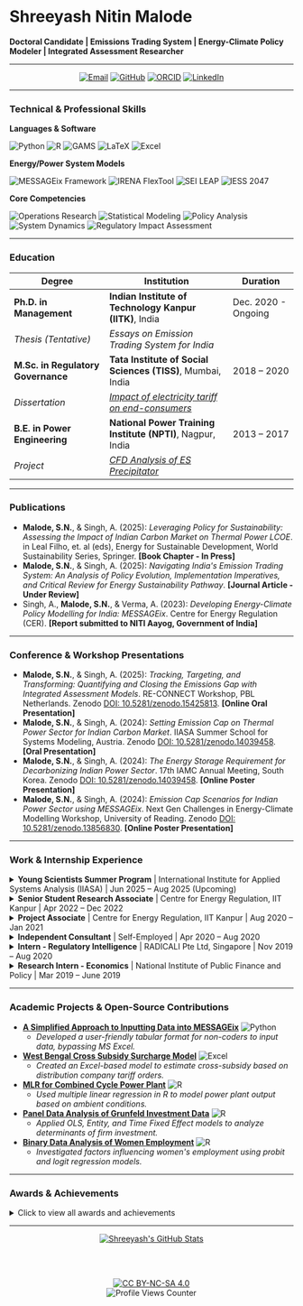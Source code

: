 # **Shreeyash Nitin Malode**

**Doctoral Candidate | Emissions Trading System | Energy-Climate Policy Modeler | Integrated Assessment Researcher**

---

</div>

<div align="center">

[![Email](https://img.shields.io/badge/Email-shreeyashmalode@gmail.com-blue?style=for-the-badge&logo=gmail)](mailto:shreeyashmalode@gmail.com)
[![GitHub](https://img.shields.io/badge/GitHub-shreeyashn20-181717?style=for-the-badge&logo=github)](https://github.com/shreeyashn20)
[![ORCID](https://img.shields.io/badge/ORCID-0000--0001--9571--0424-A6CE39?style=for-the-badge&logo=orcid)](https://orcid.org/0000-0001-9571-0424)
[![LinkedIn](https://img.shields.io/badge/LinkedIn-shreeyashmalode-0A66C2?style=for-the-badge&logo=linkedin)](https://www.linkedin.com/in/shreeyashmalode/)

</div>

---

### Technical & Professional Skills

**Languages & Software**
<p>
  <img src="https://img.shields.io/badge/Python-3776AB?style=for-the-badge&logo=python&logoColor=white" alt="Python"/>
  <img src="https://img.shields.io/badge/R-276DC3?style=for-the-badge&logo=r&logoColor=white" alt="R"/>
  <img src="https://img.shields.io/badge/GAMS-EF7C00?style=for-the-badge&logo=gams&logoColor=white" alt="GAMS"/>
  <img src="https://img.shields.io/badge/LaTeX-008080?style=for-the-badge&logo=latex&logoColor=white" alt="LaTeX"/>
  <img src="https://img.shields.io/badge/Microsoft_Excel-217346?style=for-the-badge&logo=microsoft-excel&logoColor=white" alt="Excel"/>
</p>

**Energy/Power System Models**
<p>
  <img src="https://img.shields.io/badge/MESSAGEix-00AEEF?style=for-the-badge" alt="MESSAGEix Framework"/>
  <img src="https://img.shields.io/badge/IRENA_FlexTool-0068AD?style=for-the-badge" alt="IRENA FlexTool"/>
  <img src="https://img.shields.io/badge/SEI_LEAP-A4C639?style=for-the-badge" alt="SEI LEAP"/>
  <img src="https://img.shields.io/badge/IESS_2047-FF9933?style=for-the-badge" alt="IESS 2047"/>
</p>

**Core Competencies**
<p>
  <img src="https://img.shields.io/badge/Operations_Research-023020?style=for-the-badge" alt="Operations Research"/>
  <img src="https://img.shields.io/badge/Statistical_Modeling-4682B4?style=for-the-badge" alt="Statistical Modeling"/>
  <img src="https://img.shields.io/badge/Policy_Analysis-800000?style=for-the-badge" alt="Policy Analysis"/>
  <img src="https://img.shields.io/badge/System_Dynamics-556B2F?style=for-the-badge" alt="System Dynamics"/>
  <img src="https://img.shields.io/badge/Regulatory_Impact_Assessment-6A5ACD?style=for-the-badge" alt="Regulatory Impact Assessment"/>
</p>

---

### Education

| Degree                                  | Institution                                                                | Duration          |
| --------------------------------------- | -------------------------------------------------------------------------- | ----------------- |
| **Ph.D. in Management**                 | **Indian Institute of Technology Kanpur (IITK)**, India                    | Dec. 2020 - Ongoing |
| *Thesis (Tentative)*                    | *Essays on Emission Trading System for India*                              |                   |
| **M.Sc. in Regulatory Governance**      | **Tata Institute of Social Sciences (TISS)**, Mumbai, India                | 2018 – 2020       |
| *Dissertation*                          | *[Impact of electricity tariff on end-consumers](https://zenodo.org/records/14592494)* |                   |
| **B.E. in Power Engineering**           | **National Power Training Institute (NPTI)**, Nagpur, India              | 2013 – 2017       |
| *Project*                               | *[CFD Analysis of ES Precipitator](https://zenodo.org/records/13242340)*    |                   |

---

### Publications

*   **Malode, S.N.**, & Singh, A. (2025): *Leveraging Policy for Sustainability: Assessing the Impact of Indian Carbon Market on Thermal Power LCOE*. in Leal Filho, et. al (eds), Energy for Sustainable Development, World Sustainability Series, Springer. **[Book Chapter - In Press]**
*   **Malode, S.N.**, & Singh, A. (2025): *Navigating India's Emission Trading System: An Analysis of Policy Evolution, Implementation Imperatives, and Critical Review for Energy Sustainability Pathway*. **[Journal Article - Under Review]**
*   Singh, A., **Malode, S.N.**, & Verma, A. (2023): *Developing Energy-Climate Policy Modelling for India: MESSAGEix*. Centre for Energy Regulation (CER). **[Report submitted to NITI Aayog, Government of India]**

---

### Conference & Workshop Presentations

*   **Malode, S.N.**, & Singh, A. (2025): *Tracking, Targeting, and Transforming: Quantifying and Closing the Emissions Gap with Integrated Assessment Models*. RE-CONNECT Workshop, PBL Netherlands. Zenodo [DOI: 10.5281/zenodo.15425813](https://doi.org/10.5281/zenodo.15425813). **[Online Oral Presentation]**
*   **Malode, S.N.**, & Singh, A. (2024): *Setting Emission Cap on Thermal Power Sector for Indian Carbon Market*. IIASA Summer School for Systems Modeling, Austria. Zenodo [DOI: 10.5281/zenodo.14039458](https://doi.org/10.5281/zenodo.14039458). **[Oral Presentation]**
*   **Malode, S.N.**, & Singh, A. (2024): *The Energy Storage Requirement for Decarbonizing Indian Power Sector*. 17th IAMC Annual Meeting, South Korea. Zenodo [DOI: 10.5281/zenodo.14039458](https://doi.org/10.5281/zenodo.14039458). **[Online Poster Presentation]**
*   **Malode, S.N.**, & Singh, A. (2024): *Emission Cap Scenarios for Indian Power Sector using MESSAGEix*. Next Gen Challenges in Energy-Climate Modelling Workshop, University of Reading. Zenodo [DOI: 10.5281/zenodo.13856830](https://doi.org/10.5281/zenodo.13856830). **[Online Poster Presentation]**

---

### Work & Internship Experience

<details>
<summary><strong>Young Scientists Summer Program</strong> | International Institute for Applied Systems Analysis (IIASA) | Jun 2025 – Aug 2025 (Upcoming)</summary>
<br>
<ul>
    <li><b>Project:</b> <a href="https://iiasa.ac.at/2025-yssp-participants">Integration of MESSAGEix & ETS Modeling for Indian Carbon Market Policy Assessment</a>.</li>
    <li>Awarded Prof. Jyoti and Kirit Parikh Fellowship.</li>
    <li>Will serve as a 2025 YSSP Final Colloquium Proceedings Editor.</li>
</ul>
</details>

<details>
<summary><strong>Senior Student Research Associate</strong> | Centre for Energy Regulation, IIT Kanpur | Apr 2022 – Dec 2022</summary>
<br>
<ul>
    <li><b>Project:</b> <a href="https://www.niti.gov.in/verticals/energy">Developing Energy-Climate Policy Modelling for India using MESSAGEix framework</a> (IITK-NITI Aayog collaboration).</li>
    <li>Led data management and analytics across 7 core energy sectors (1860+ parameters).</li>
    <li>Developed Python scripts for modeling, post-processing, and visualization (matplotlib).</li>
    <li>Contributed to scenario analysis and final report writing incorporating India's INDC commitments.</li>
</ul>
</details>

<details>
<summary><strong>Project Associate</strong> | Centre for Energy Regulation, IIT Kanpur | Aug 2020 – Jan 2021</summary>
<br>
<ul>
    <li>Conducted regulatory policy research, contributing to CER's newsletter, <em><a href="https://cer.iitk.ac.in/newsletter">Regulatory Insights</a></em>.</li>
    <li>Assisted in the development of the <a href="https://cer.iitk.ac.in/rdb">Regulatory Data Dashboard</a>.</li>
    <li>Co-organized CER's flagship <a href="https://cer.iitk.ac.in/events">Regulatory Manthan</a> events on tariff frameworks and PPA relinquishment.</li>
</ul>
</details>

<details>
<summary><strong>Independent Consultant</strong> | Self-Employed | Apr 2020 – Aug 2020</summary>
<br>
<ul>
    <li><b>Client 1 (Waatavaran CES Foundation):</b> Led campaign strategy and policy advocacy on air pollution, biodiversity, and forest rights.</li>
    <li><b>Client 2 (Climate Risk Horizons):</b> Assessed the financial performance of coal-based thermal power plants in India.</li>
</ul>
</details>

<details>
<summary><strong>Intern - Regulatory Intelligence</strong> | RADICALI Pte Ltd, Singapore | Nov 2019 – Aug 2020</summary>
<br>
<ul>
    <li>Studied and summarized financial and data regulations across Asia-Pacific and EMEA.</li>
</ul>
</details>

<details>
<summary><strong>Research Intern - Economics</strong> | National Institute of Public Finance and Policy | Mar 2019 – June 2019</summary>
<br>
<ul>
    <li>Performed economic and data analysis using R for various projects, including firm beta estimation and CSR contribution analysis.</li>
</ul>
</details>

---

### Academic Projects & Open-Source Contributions

*   **[A Simplified Approach to Inputting Data into MESSAGEix](https://github.com/iiasa/message_ix/discussions/779#discussion-6065747)** <img src="https://img.shields.io/badge/Python-3776AB?style=flat-square&logo=python&logoColor=white" alt="Python"/>
    *   *Developed a user-friendly tabular format for non-coders to input data, bypassing MS Excel.*
*   **[West Bengal Cross Subsidy Surcharge Model](https://github.com/shreeyashn20/West-Bengal-Cross-Subsidy-Cross-Subsidy-Surcharge)** <img src="https://img.shields.io/badge/Microsoft_Excel-217346?style=flat-square&logo=microsoft-excel&logoColor=white" alt="Excel"/>
    *   *Created an Excel-based model to estimate cross-subsidy based on distribution company tariff orders.*
*   **[MLR for Combined Cycle Power Plant](https://github.com/shreeyashn20/Multiple-Linear-Regression---Combined-Cycle-Power-Plant)** <img src="https://img.shields.io/badge/R-276DC3?style=flat-square&logo=r&logoColor=white" alt="R"/>
    *   *Used multiple linear regression in R to model power plant output based on ambient conditions.*
*   **[Panel Data Analysis of Grunfeld Investment Data](https://github.com/shreeyashn20/PANEL-DATA-ANALYSIS-Grunfeld-Investment-Data)** <img src="https://img.shields.io/badge/R-276DC3?style=flat-square&logo=r&logoColor=white" alt="R"/>
    *   *Applied OLS, Entity, and Time Fixed Effect models to analyze determinants of firm investment.*
*   **[Binary Data Analysis of Women Employment](https://github.com/shreeyashn20/Probit-Logit-Model)** <img src="https://img.shields.io/badge/R-276DC3?style=flat-square&logo=r&logoColor=white" alt="R"/>
    *   *Investigated factors influencing women's employment using probit and logit regression models.*

---

### Awards & Achievements

<details>
<summary>Click to view all awards and achievements</summary>
<br>
<ul>
    <li><b>MS Research Hub EU-Funded Scholarship</b> for General Equilibrium Model Training (2025)</li>
    <li><b>RE-CONNECT Grant</b> for presentation at the 17th IAMC Annual Meeting (2024)</li>
    <li><b>Full Fee Waiver</b> for 2024 IIASA Summer School for System Modeling</li>
    <li><b>Institute Assistantship</b> for Ph.D. in Management, IIT Kanpur</li>
    <li><b>All India Rank 100</b> in GATE (Sociology Stream, 2021)</li>
    <li><b><a href="https://tiss.edu/uploads/files/Annual-Report-2019-2020.pdf">Institute Silver Medal</a></b>, TISS Mumbai (M.Sc Regulatory Governance)</li>
    <li><b>Institute Rank 1</b> in B.E. Power Engineering Final Year, NPTI Nagpur</li>
    <li><b>INSPIRE Scholarship</b> by Department of Science and Technology, Govt. of India (2013)</li>
    <li><b>Merit-based Scholarship</b> by Maharashtra State Electricity Distribution Co. Ltd.</li>
</ul>
</details>

---

<div align="center">

<a href="https://github.com/shreeyashn20">
  <img src="https://github-readme-stats.vercel.app/api?username=shreeyashn20&show_icons=true&theme=tokyonight&hide_border=true&count_private=true" alt="Shreeyash's GitHub Stats" />
</a>

<br><br>

<a href="https://creativecommons.org/licenses/by-nc-sa/4.0/">
  <img src="https://img.shields.io/badge/License-CC%20BY--NC--SA%204.0-lightgrey.svg?style=for-the-badge" alt="CC BY-NC-SA 4.0" />
</a>
<br>
<img src="https://komarev.com/ghpvc/?username=shreeyashn20&label=Profile%20Views&color=blue&style=for-the-badge" alt="Profile Views Counter" />

</div>
